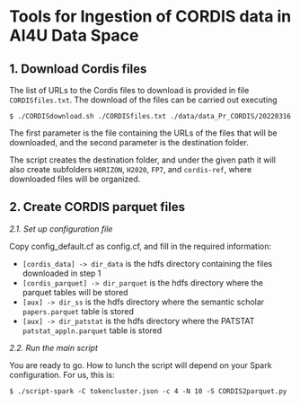 # Tools for Ingestion of CORDIS data in AI4U Data Space

## **1. Download Cordis files**

The list of URLs to the Cordis files to download is provided in file `CORDISfiles.txt`. The download of the files can be carried out executing

```$ ./CORDISdownload.sh ./CORDISfiles.txt ./data/data_Pr_CORDIS/20220316```

The first parameter is the file containing the URLs of the files that will be downloaded, and the second parameter is the destination folder.

The script creates the destination folder, and under the given path it will also create subfolders `HORIZON`, `H2020`, `FP7`, and `cordis-ref`, where downloaded files will be organized.

## **2. Create CORDIS parquet files**

*2.1. Set up configuration file*

Copy config_default.cf as config.cf, and fill in the required information:

- `[cordis_data] -> dir_data` is the hdfs directory containing the files downloaded in step 1
- `[cordis_parquet] -> dir_parquet` is the hdfs directory where the parquet tables will be stored
- `[aux] -> dir_ss` is the hdfs directory where the semantic scholar `papers.parquet` table is stored
- `[aux] -> dir_patstat` is the hdfs directory where the PATSTAT `patstat_appln.parquet` table is stored

*2.2. Run the main script*

You are ready to go. How to lunch the script will depend on your Spark configuration. For us, this is:

    $ ./script-spark -C tokencluster.json -c 4 -N 10 -S CORDIS2parquet.py

